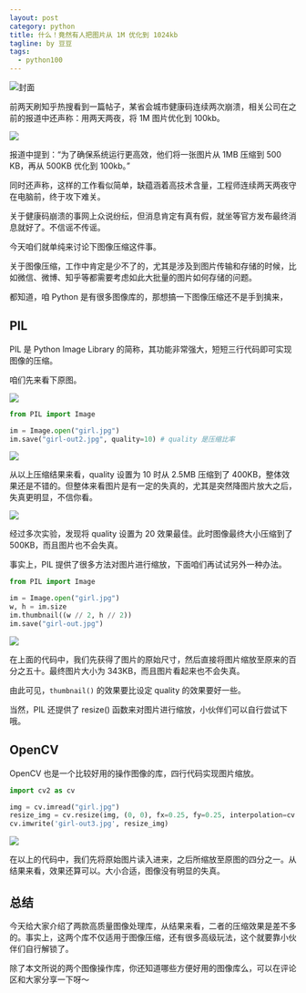 ```yaml
---
layout: post
category: python
title: 什么！竟然有人把图片从 1M 优化到 1024kb
tagline: by 豆豆
tags: 
  - python100
---
```

![封面](https://raw.githubusercontent.com/JustDoPython/justdopython.github.io/master/assets/images/2022/01/img-compression/logo.png)

前两天刷知乎热搜看到一篇帖子，某省会城市健康码连续两次崩溃，相关公司在之前的报道中还声称：用两天两夜，将 1M 图片优化到 100kb。

![](https://raw.githubusercontent.com/JustDoPython/justdopython.github.io/master/assets/images/2022/01/img-compression/001.png)

报道中提到：“为了确保系统运行更高效，他们将一张图片从 1MB 压缩到 500 KB，再从 500KB 优化到 100kb。”

同时还声称，这样的工作看似简单，缺蕴涵着高技术含量，工程师连续两天两夜守在电脑前，终于攻下难关。

关于健康码崩溃的事网上众说纷纭，但消息肯定有真有假，就坐等官方发布最终消息就好了。不信谣不传谣。

今天咱们就单纯来讨论下图像压缩这件事。

关于图像压缩，工作中肯定是少不了的，尤其是涉及到图片传输和存储的时候，比如微信、微博、知乎等都需要考虑如此大批量的图片如何存储的问题。

都知道，咱 Python 是有很多图像库的，那想搞一下图像压缩还不是手到擒来，

## PIL

PIL 是 Python Image Library 的简称，其功能非常强大，短短三行代码即可实现图像的压缩。

咱们先来看下原图。

![](https://raw.githubusercontent.com/JustDoPython/justdopython.github.io/master/assets/images/2022/01/img-compression/002.png)

```python
from PIL import Image

im = Image.open("girl.jpg")
im.save("girl-out2.jpg", quality=10) # quality 是压缩比率
```

![](https://raw.githubusercontent.com/JustDoPython/justdopython.github.io/master/assets/images/2022/01/img-compression/003.png)

从以上压缩结果来看，quality 设置为 10 时从 2.5MB 压缩到了 400KB，整体效果还是不错的。但整体来看图片是有一定的失真的，尤其是突然降图片放大之后，失真更明显，不信你看。

![](https://raw.githubusercontent.com/JustDoPython/justdopython.github.io/master/assets/images/2022/01/img-compression/004.png)

经过多次实验，发现将 quality 设置为 20 效果最佳。此时图像最终大小压缩到了 500KB，而且图片也不会失真。

事实上，PIL 提供了很多方法对图片进行缩放，下面咱们再试试另外一种办法。

```python
from PIL import Image

im = Image.open("girl.jpg")
w, h = im.size
im.thumbnail((w // 2, h // 2))
im.save("girl-out.jpg")
```

![](https://raw.githubusercontent.com/JustDoPython/justdopython.github.io/master/assets/images/2022/01/img-compression/005.png)

在上面的代码中，我们先获得了图片的原始尺寸，然后直接将图片缩放至原来的百分之五十。最终图片大小为 343KB，而且图片看起来也不会失真。

由此可见，`thumbnail()` 的效果要比设定 quality 的效果要好一些。

当然，PIL 还提供了 resize() 函数来对图片进行缩放，小伙伴们可以自行尝试下哦。

## OpenCV

OpenCV 也是一个比较好用的操作图像的库，四行代码实现图片缩放。

```python
import cv2 as cv

img = cv.imread("girl.jpg")
resize_img = cv.resize(img, (0, 0), fx=0.25, fy=0.25, interpolation=cv.INTER_NEAREST)
cv.imwrite('girl-out3.jpg', resize_img)
```

![](https://raw.githubusercontent.com/JustDoPython/justdopython.github.io/master/assets/images/2022/01/img-compression/006.png)

在以上的代码中，我们先将原始图片读入进来，之后所缩放至原图的四分之一。从结果来看，效果还算可以。大小合适，图像没有明显的失真。

## 总结

今天给大家介绍了两款高质量图像处理库，从结果来看，二者的压缩效果是差不多的。事实上，这两个库不仅适用于图像压缩，还有很多高级玩法，这个就要靠小伙伴们自行解锁了。

除了本文所说的两个图像操作库，你还知道哪些方便好用的图像库么，可以在评论区和大家分享一下呀～